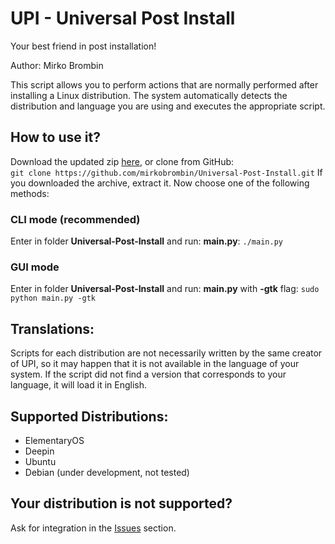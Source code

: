 # UPI - Universal Post Install
Your best friend in post installation!

Author: Mirko Brombin

This script allows you to perform actions that are normally performed after installing a Linux distribution. The system automatically detects the distribution and language you are using and executes the appropriate script.

## How to use it?
Download the updated zip [here](https://github.com/mirkobrombin/Universal-Post-Install/archive/master.zip), or clone from GitHub:  
	```git clone https://github.com/mirkobrombin/Universal-Post-Install.git```
If you downloaded the archive, extract it. Now choose one of the following methods:

### CLI mode (recommended)
Enter in folder **Universal-Post-Install** and run: **main.py**:
	```./main.py```

### GUI mode
Enter in folder **Universal-Post-Install** and run: **main.py** with **-gtk** flag:
	```sudo python main.py -gtk```

## Translations:
Scripts for each distribution are not necessarily written by the same creator of UPI, so it may happen that it is not available in the language of your system. If the script did not find a version that corresponds to your language, it will load it in English.

## Supported Distributions:
- ElementaryOS
- Deepin
- Ubuntu
- Debian (under development, not tested)

## Your distribution is not supported?
Ask for integration in the [Issues](https://github.com/mirkobrombin/Universal-Post-Install/issues) section.
